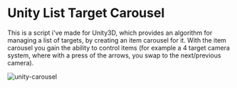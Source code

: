 # Unity List Target Carousel

This is a script i've made for Unity3D, which provides an algorithm for managing a list of targets, by creating an item carousel for it. 
With the item carousel you gain the ability to control items (for example a 4 target camera system, where with a press of the arrows, you swap to the next/previous camera).


![unity-carousel](https://github.com/user-attachments/assets/a72712dd-e13e-4a4c-8eef-077bd1b3e2e3)
